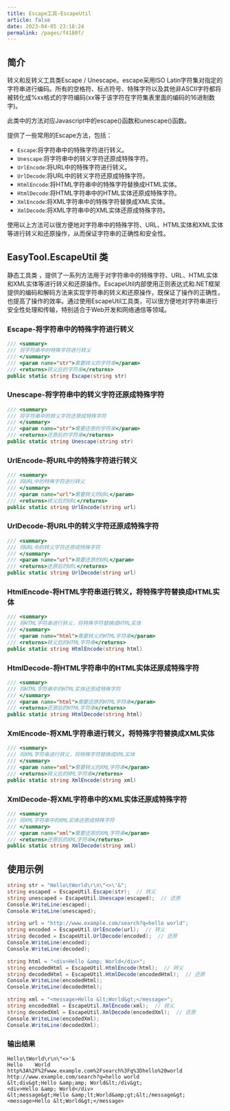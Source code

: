```yaml
---
title: Escape工具-EscapeUtil
article: false
date: 2023-04-05 23:18:24
permalink: /pages/f4180f/
---
```


## 简介

转义和反转义工具类Escape / Unescape。escape采用ISO Latin字符集对指定的字符串进行编码。所有的空格符、标点符号、特殊字符以及其他非ASCII字符都将被转化成%xx格式的字符编码(xx等于该字符在字符集表里面的编码的16进制数字)。

此类中的方法对应Javascript中的escape()函数和unescape()函数。

提供了一些常用的Escape方法，包括：

- `Escape`:将字符串中的特殊字符进行转义。
- `Unescape`:将字符串中的转义字符还原成特殊字符。
- `UrlEncode`:将URL中的特殊字符进行转义。
- `UrlDecode`:将URL中的转义字符还原成特殊字符。
- `HtmlEncode`:将HTML字符串中的特殊字符替换成HTML实体。
- `HtmlDecode`:将HTML字符串中的HTML实体还原成特殊字符。
- `XmlEncode`:将XML字符串中的特殊字符替换成XML实体。
- `XmlDecode`:将XML字符串中的XML实体还原成特殊字符。

使用以上方法可以很方便地对字符串中的特殊字符、URL、HTML实体和XML实体等进行转义和还原操作，从而保证字符串的正确性和安全性。


## EasyTool.EscapeUtil 类

静态工具类 <Badge text="EscapeUtil"/>，提供了一系列方法用于对字符串中的特殊字符、URL、HTML实体和XML实体等进行转义和还原操作。EscapeUtil内部使用正则表达式和.NET框架提供的编码和解码方法来实现字符串的转义和还原操作，既保证了操作的正确性，也提高了操作的效率。通过使用EscapeUtil工具类，可以很方便地对字符串进行安全性处理和传输，特别适合于Web开发和网络通信等领域。

### Escape-将字符串中的特殊字符进行转义

```csharp
/// <summary>
/// 将字符串中的特殊字符进行转义
/// </summary>
/// <param name="str">需要转义的字符串</param>
/// <returns>转义后的字符串</returns>
public static string Escape(string str)
```

### Unescape-将字符串中的转义字符还原成特殊字符

```csharp
/// <summary>
/// 将字符串中的转义字符还原成特殊字符
/// </summary>
/// <param name="str">需要还原的字符串</param>
/// <returns>还原后的字符串</returns>
public static string Unescape(string str)
```

### UrlEncode-将URL中的特殊字符进行转义

```csharp
/// <summary>
/// 将URL中的特殊字符进行转义
/// </summary>
/// <param name="url">需要转义的URL</param>
/// <returns>转义后的URL</returns>
public static string UrlEncode(string url)
```

### UrlDecode-将URL中的转义字符还原成特殊字符

```csharp
/// <summary>
/// 将URL中的转义字符还原成特殊字符
/// </summary>
/// <param name="url">需要还原的URL</param>
/// <returns>还原后的URL</returns>
public static string UrlDecode(string url)
```

### HtmlEncode-将HTML字符串进行转义，将特殊字符替换成HTML实体

```csharp
/// <summary>
/// 将HTML字符串进行转义，将特殊字符替换成HTML实体
/// </summary>
/// <param name="html">需要转义的HTML字符串</param>
/// <returns>转义后的HTML字符串</returns>
public static string HtmlEncode(string html)
```

### HtmlDecode-将HTML字符串中的HTML实体还原成特殊字符

```csharp
/// <summary>
/// 将HTML字符串中的HTML实体还原成特殊字符
/// </summary>
/// <param name="html">需要还原的HTML字符串</param>
/// <returns>还原后的HTML字符串</returns>
public static string HtmlDecode(string html)
```

### XmlEncode-将XML字符串进行转义，将特殊字符替换成XML实体

```csharp
/// <summary>
/// 将XML字符串进行转义，将特殊字符替换成XML实体
/// </summary>
/// <param name="xml">需要转义的XML字符串</param>
/// <returns>转义后的XML字符串</returns>
public static string XmlEncode(string xml)
```

### XmlDecode-将XML字符串中的XML实体还原成特殊字符

```csharp
/// <summary>
/// 将XML字符串中的XML实体还原成特殊字符
/// </summary>
/// <param name="xml">需要还原的XML字符串</param>
/// <returns>还原后的XML字符串</returns>
public static string XmlDecode(string xml)
```

## 使用示例

```csharp
string str = "Hello\tWorld\r\n\"<>\'&";
string escaped = EscapeUtil.Escape(str);  // 转义
string unescaped = EscapeUtil.Unescape(escaped);  // 还原
Console.WriteLine(escaped);
Console.WriteLine(unescaped);

string url = "http://www.example.com/search?q=hello world";
string encoded = EscapeUtil.UrlEncode(url);  // 转义
string decoded = EscapeUtil.UrlDecode(encoded);  // 还原
Console.WriteLine(encoded);
Console.WriteLine(decoded);

string html = "<div>Hello &amp; World</div>";
string encodedHtml = EscapeUtil.HtmlEncode(html);  // 转义
string decodedHtml = EscapeUtil.HtmlDecode(encodedHtml);  // 还原
Console.WriteLine(encodedHtml);
Console.WriteLine(decodedHtml);

string xml = "<message>Hello &lt;World&gt;</message>";
string encodedXml = EscapeUtil.XmlEncode(xml);  // 转义
string decodedXml = EscapeUtil.XmlDecode(encodedXml);  // 还原
Console.WriteLine(encodedXml);
Console.WriteLine(decodedXml);
```

### 输出结果

```
Hello\tWorld\r\n\"<>'& 
Hello    World
http%3A%2F%2Fwww.example.com%2Fsearch%3Fq%3Dhello%20world
http://www.example.com/search?q=hello world
&lt;div&gt;Hello &amp;amp; World&lt;/div&gt;
<div>Hello &amp; World</div>
&lt;message&gt;Hello &amp;lt;World&amp;gt;&lt;/message&gt;
<message>Hello &lt;World&gt;</message>
```
